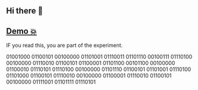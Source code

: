 ## Hi there 👋

## [Demo 💥](https://software-defined-radio.com)

IF you read this,
you are part of the experiment.

01001000 01100101 00100000 01101001 01110011
01101110 00100111 01110100 00100000 01110010
01100101 01100001 01101100 00101100 00100000
01100010 01110101 01110100 00100000 01101110
01100101 01101001 01110100 01101000 01100101
01110010 00100000 01100001 01110010 01100101
00100000 01111001 01101111 01110101

